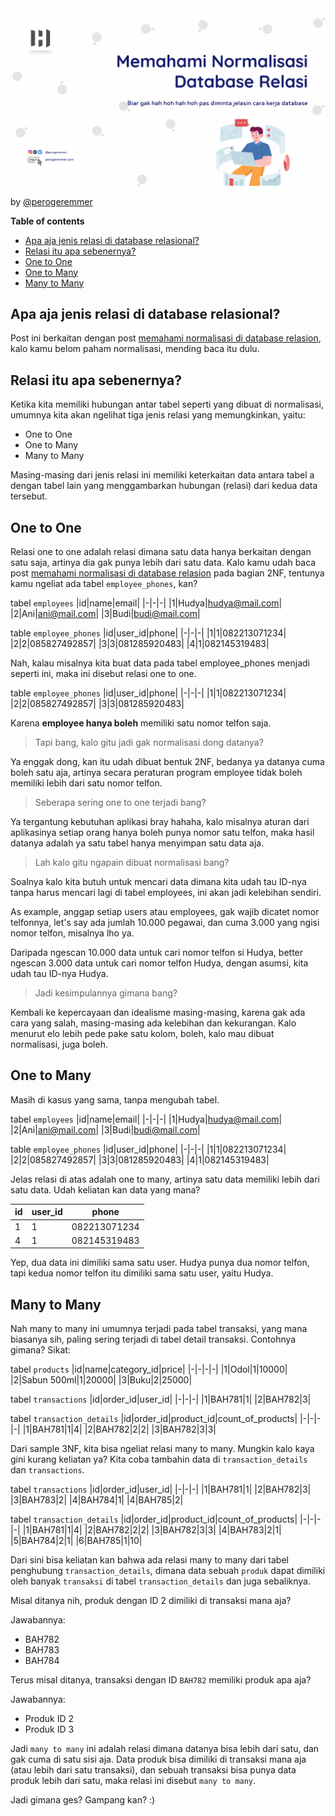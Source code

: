 <img src="assets/memahami-normalisasi-database-relasi/6d51d6f8-e5e9-4c53-8ff9-8fe607199c79.png" style="border-radius:10px;" />

<br/>

by [@perogeremmer](https://twitter.com/perogeremmer)

**Table of contents**

- [Apa aja jenis relasi di database relasional?](#apa-aja-jenis-relasi-di-database-relasional)
- [Relasi itu apa sebenernya?](#relasi-itu-apa-sebenernya)
- [One to One](#one-to-one)
- [One to Many](#one-to-many)
- [Many to Many](#many-to-many)

## Apa aja jenis relasi di database relasional?

Post ini berkaitan dengan post [memahami normalisasi di database relasion](./memahami-normalisasi-database-relasi.md), kalo kamu belom paham normalisasi, mending baca itu dulu.

## Relasi itu apa sebenernya?

Ketika kita memiliki hubungan antar tabel seperti yang dibuat di normalisasi, umumnya kita akan ngelihat tiga jenis relasi yang memungkinkan, yaitu:

- One to One
- One to Many
- Many to Many

Masing-masing dari jenis relasi ini memiliki keterkaitan data antara tabel a dengan tabel lain yang menggambarkan hubungan (relasi) dari kedua data tersebut.

## One to One

Relasi one to one adalah relasi dimana satu data hanya berkaitan dengan satu saja, artinya dia gak punya lebih dari satu data. Kalo kamu udah baca post [memahami normalisasi di database relasion](./memahami-normalisasi-database-relasi.md) pada bagian 2NF, tentunya kamu ngeliat ada tabel `employee_phones`, kan?

tabel `employees`
|id|name|email|
|-|-|-|
|1|Hudya|hudya@mail.com|
|2|Ani|ani@mail.com|
|3|Budi|budi@mail.com|

table `employee_phones`
|id|user_id|phone|
|-|-|-|
|1|1|082213071234|
|2|2|085827492857|
|3|3|081285920483|
|4|1|082145319483|

Nah, kalau misalnya kita buat data pada tabel employee_phones menjadi seperti ini, maka ini disebut relasi one to one.

table `employee_phones`
|id|user_id|phone|
|-|-|-|
|1|1|082213071234|
|2|2|085827492857|
|3|3|081285920483|

Karena **employee hanya boleh** memiliki satu nomor telfon saja.

> Tapi bang, kalo gitu jadi gak normalisasi dong datanya?

Ya enggak dong, kan itu udah dibuat bentuk 2NF, bedanya ya datanya cuma boleh satu aja, artinya secara peraturan program employee tidak boleh memiliki lebih dari satu nomor telfon.

> Seberapa sering one to one terjadi bang?

Ya tergantung kebutuhan aplikasi bray hahaha, kalo misalnya aturan dari aplikasinya setiap orang hanya boleh punya nomor satu telfon, maka hasil datanya adalah ya satu tabel hanya menyimpan satu data aja.

> Lah kalo gitu ngapain dibuat normalisasi bang?

Soalnya kalo kita butuh untuk mencari data dimana kita udah tau ID-nya tanpa harus mencari lagi di tabel employees, ini akan jadi kelebihan sendiri.

As example, anggap setiap users atau employees, gak wajib dicatet nomor telfonnya, let's say ada jumlah 10.000 pegawai, dan cuma 3.000 yang ngisi nomor telfon, misalnya lho ya.

Daripada ngescan 10.000 data untuk cari nomor telfon si Hudya, better ngescan 3.000 data untuk cari nomor telfon Hudya, dengan asumsi, kita udah tau ID-nya Hudya.

> Jadi kesimpulannya gimana bang?

Kembali ke kepercayaan dan idealisme masing-masing, karena gak ada cara yang salah, masing-masing ada kelebihan dan kekurangan. Kalo menurut elo lebih pede pake satu kolom, boleh, kalo mau dibuat normalisasi, juga boleh.

## One to Many

Masih di kasus yang sama, tanpa mengubah tabel.

tabel `employees`
|id|name|email|
|-|-|-|
|1|Hudya|hudya@mail.com|
|2|Ani|ani@mail.com|
|3|Budi|budi@mail.com|

table `employee_phones`
|id|user_id|phone|
|-|-|-|
|1|1|082213071234|
|2|2|085827492857|
|3|3|081285920483|
|4|1|082145319483|

Jelas relasi di atas adalah one to many, artinya satu data memiliki lebih dari satu data. Udah keliatan kan data yang mana?

|id|user_id|phone|
|-|-|-|
|1|1|082213071234|
|4|1|082145319483|

Yep, dua data ini dimiliki sama satu user. Hudya punya dua nomor telfon, tapi kedua nomor telfon itu dimiliki sama satu user, yaitu Hudya.

## Many to Many

Nah many to many ini umumnya terjadi pada tabel transaksi, yang mana biasanya sih, paling sering terjadi di tabel detail transaksi. Contohnya gimana? Sikat:

tabel `products`
|id|name|category_id|price|
|-|-|-|-|
|1|Odol|1|10000|
|2|Sabun 500ml|1|20000|
|3|Buku|2|25000|

tabel `transactions`
|id|order_id|user_id|
|-|-|-|
|1|BAH781|1|
|2|BAH782|3|

tabel `transaction_details`
|id|order_id|product_id|count_of_products|
|-|-|-|-|
|1|BAH781|1|4|
|2|BAH782|2|2|
|3|BAH782|3|3|

Dari sample 3NF, kita bisa ngeliat relasi many to many. Mungkin kalo kaya gini kurang keliatan ya? Kita coba tambahin data di `transaction_details` dan `transactions`.

tabel `transactions`
|id|order_id|user_id|
|-|-|-|
|1|BAH781|1|
|2|BAH782|3|
|3|BAH783|2|
|4|BAH784|1|
|4|BAH785|2|

tabel `transaction_details`
|id|order_id|product_id|count_of_products|
|-|-|-|-|
|1|BAH781|1|4|
|2|BAH782|2|2|
|3|BAH782|3|3|
|4|BAH783|2|1|
|5|BAH784|2|1|
|6|BAH785|1|10|

Dari sini bisa keliatan kan bahwa ada relasi many to many dari tabel penghubung `transaction_details`, dimana data sebuah `produk` dapat dimiliki oleh banyak `transaksi` di tabel `transaction_details` dan juga sebaliknya.

Misal ditanya nih, produk dengan ID 2 dimiliki di transaksi mana aja?

Jawabannya:

- BAH782
- BAH783
- BAH784

Terus misal ditanya, transaksi dengan ID `BAH782` memiliki produk apa aja?

Jawabannya:

- Produk ID 2
- Produk ID 3

Jadi `many to many` ini adalah relasi dimana datanya bisa lebih dari satu, dan gak cuma di satu sisi aja. Data produk bisa dimiliki di transaksi mana aja (atau lebih dari satu transaksi), dan sebuah transaksi bisa punya data produk lebih dari satu, maka relasi ini disebut `many to many`.

Jadi gimana ges? Gampang kan? :)
